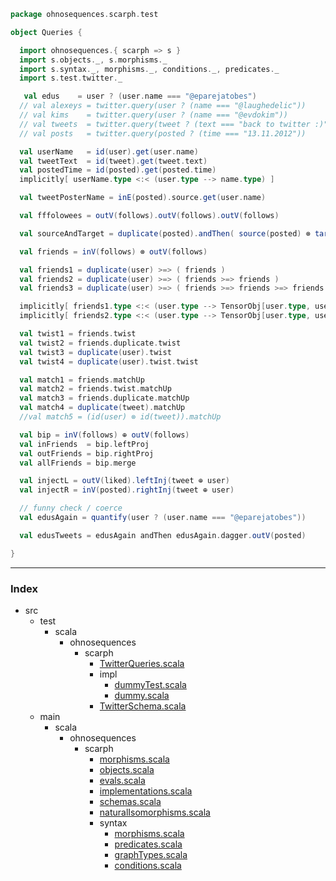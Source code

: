 
```scala
package ohnosequences.scarph.test

object Queries {

  import ohnosequences.{ scarph => s }
  import s.objects._, s.morphisms._
  import s.syntax._, morphisms._, conditions._, predicates._
  import s.test.twitter._

   val edus    = user ? (user.name === "@eparejatobes")
  // val alexeys = twitter.query(user ? (name === "@laughedelic"))
  // val kims    = twitter.query(user ? (name === "@evdokim"))
  // val tweets  = twitter.query(tweet ? (text === "back to twitter :)"))
  // val posts   = twitter.query(posted ? (time === "13.11.2012"))

  val userName   = id(user).get(user.name)
  val tweetText  = id(tweet).get(tweet.text)
  val postedTime = id(posted).get(posted.time)
  implicitly[ userName.type <:< (user.type --> name.type) ]

  val tweetPosterName = inE(posted).source.get(user.name)

  val fffolowees = outV(follows).outV(follows).outV(follows)

  val sourceAndTarget = duplicate(posted).andThen( source(posted) ⊗ target(posted) )

  val friends = inV(follows) ⊗ outV(follows)

  val friends1 = duplicate(user) >=> ( friends )
  val friends2 = duplicate(user) >=> ( friends >=> friends )
  val friends3 = duplicate(user) >=> ( friends >=> friends >=> friends )

  implicitly[ friends1.type <:< (user.type --> TensorObj[user.type, user.type]) ]
  implicitly[ friends2.type <:< (user.type --> TensorObj[user.type, user.type]) ]

  val twist1 = friends.twist
  val twist2 = friends.duplicate.twist
  val twist3 = duplicate(user).twist
  val twist4 = duplicate(user).twist.twist

  val match1 = friends.matchUp
  val match2 = friends.twist.matchUp
  val match3 = friends.duplicate.matchUp
  val match4 = duplicate(tweet).matchUp
  //val match5 = (id(user) ⊗ id(tweet)).matchUp

  val bip = inV(follows) ⊕ outV(follows)
  val inFriends  = bip.leftProj
  val outFriends = bip.rightProj
  val allFriends = bip.merge

  val injectL = outV(liked).leftInj(tweet ⊕ user)
  val injectR = inV(posted).rightInj(tweet ⊕ user)

  // funny check / coerce
  val edusAgain = quantify(user ? (user.name === "@eparejatobes"))

  val edusTweets = edusAgain andThen edusAgain.dagger.outV(posted)

}

```


------

### Index

+ src
  + test
    + scala
      + ohnosequences
        + scarph
          + [TwitterQueries.scala][test/scala/ohnosequences/scarph/TwitterQueries.scala]
          + impl
            + [dummyTest.scala][test/scala/ohnosequences/scarph/impl/dummyTest.scala]
            + [dummy.scala][test/scala/ohnosequences/scarph/impl/dummy.scala]
          + [TwitterSchema.scala][test/scala/ohnosequences/scarph/TwitterSchema.scala]
  + main
    + scala
      + ohnosequences
        + scarph
          + [morphisms.scala][main/scala/ohnosequences/scarph/morphisms.scala]
          + [objects.scala][main/scala/ohnosequences/scarph/objects.scala]
          + [evals.scala][main/scala/ohnosequences/scarph/evals.scala]
          + [implementations.scala][main/scala/ohnosequences/scarph/implementations.scala]
          + [schemas.scala][main/scala/ohnosequences/scarph/schemas.scala]
          + [naturalIsomorphisms.scala][main/scala/ohnosequences/scarph/naturalIsomorphisms.scala]
          + syntax
            + [morphisms.scala][main/scala/ohnosequences/scarph/syntax/morphisms.scala]
            + [predicates.scala][main/scala/ohnosequences/scarph/syntax/predicates.scala]
            + [graphTypes.scala][main/scala/ohnosequences/scarph/syntax/graphTypes.scala]
            + [conditions.scala][main/scala/ohnosequences/scarph/syntax/conditions.scala]

[test/scala/ohnosequences/scarph/TwitterQueries.scala]: TwitterQueries.scala.md
[test/scala/ohnosequences/scarph/impl/dummyTest.scala]: impl/dummyTest.scala.md
[test/scala/ohnosequences/scarph/impl/dummy.scala]: impl/dummy.scala.md
[test/scala/ohnosequences/scarph/TwitterSchema.scala]: TwitterSchema.scala.md
[main/scala/ohnosequences/scarph/morphisms.scala]: ../../../../main/scala/ohnosequences/scarph/morphisms.scala.md
[main/scala/ohnosequences/scarph/objects.scala]: ../../../../main/scala/ohnosequences/scarph/objects.scala.md
[main/scala/ohnosequences/scarph/evals.scala]: ../../../../main/scala/ohnosequences/scarph/evals.scala.md
[main/scala/ohnosequences/scarph/implementations.scala]: ../../../../main/scala/ohnosequences/scarph/implementations.scala.md
[main/scala/ohnosequences/scarph/schemas.scala]: ../../../../main/scala/ohnosequences/scarph/schemas.scala.md
[main/scala/ohnosequences/scarph/naturalIsomorphisms.scala]: ../../../../main/scala/ohnosequences/scarph/naturalIsomorphisms.scala.md
[main/scala/ohnosequences/scarph/syntax/morphisms.scala]: ../../../../main/scala/ohnosequences/scarph/syntax/morphisms.scala.md
[main/scala/ohnosequences/scarph/syntax/predicates.scala]: ../../../../main/scala/ohnosequences/scarph/syntax/predicates.scala.md
[main/scala/ohnosequences/scarph/syntax/graphTypes.scala]: ../../../../main/scala/ohnosequences/scarph/syntax/graphTypes.scala.md
[main/scala/ohnosequences/scarph/syntax/conditions.scala]: ../../../../main/scala/ohnosequences/scarph/syntax/conditions.scala.md